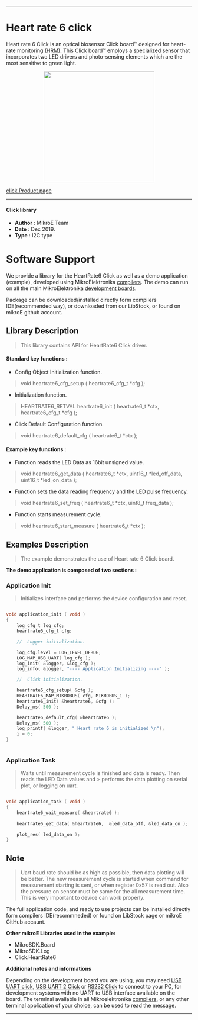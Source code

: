 
---
# Heart rate 6 click

Heart rate 6 Click is an optical biosensor Click board™ designed for heart-rate monitoring (HRM). This Click board™ employs a specialized sensor that incorporates two LED drivers and photo-sensing elements which are the most sensitive to green light.

<p align="center">
  <img src="https://download.mikroe.com/images/click_for_ide/heartrate6_click.png" height=300px>
</p>

[click Product page](<https://www.mikroe.com/heart-rate-6-click>)

---


#### Click library 

- **Author**        : MikroE Team
- **Date**          : Dec 2019.
- **Type**          : I2C type


# Software Support

We provide a library for the HeartRate6 Click 
as well as a demo application (example), developed using MikroElektronika 
[compilers](https://shop.mikroe.com/compilers). 
The demo can run on all the main MikroElektronika [development boards](https://shop.mikroe.com/development-boards).

Package can be downloaded/installed directly form compilers IDE(recommended way), or downloaded from our LibStock, or found on mikroE github account. 

## Library Description

> This library contains API for HeartRate6 Click driver.

#### Standard key functions :

- Config Object Initialization function.
> void heartrate6_cfg_setup ( heartrate6_cfg_t *cfg ); 
 
- Initialization function.
> HEARTRATE6_RETVAL heartrate6_init ( heartrate6_t *ctx, heartrate6_cfg_t *cfg );

- Click Default Configuration function.
> void heartrate6_default_cfg ( heartrate6_t *ctx );


#### Example key functions :

- Function reads the LED Data as 16bit unsigned value.
> void heartrate6_get_data ( heartrate6_t *ctx, uint16_t *led_off_data, uint16_t *led_on_data );
 
- Function sets the data reading frequency and the LED pulse frequency.
> void heartrate6_set_freq ( heartrate6_t *ctx, uint8_t freq_data );

- Function starts measurement cycle.
> void heartrate6_start_measure ( heartrate6_t *ctx );

## Examples Description

> The example demonstrates the use of Heart rate 6 Click board.

**The demo application is composed of two sections :**

### Application Init 

> Initializes interface and performs the device configuration and reset.

```c

void application_init ( void )
{
    log_cfg_t log_cfg;
    heartrate6_cfg_t cfg;

    //  Logger initialization.

    log_cfg.level = LOG_LEVEL_DEBUG;
    LOG_MAP_USB_UART( log_cfg );
    log_init( &logger, &log_cfg );
    log_info( &logger, "---- Application Initializing ----" );

    //  Click initialization.

    heartrate6_cfg_setup( &cfg );
    HEARTRATE6_MAP_MIKROBUS( cfg, MIKROBUS_1 );
    heartrate6_init( &heartrate6, &cfg );
    Delay_ms( 500 );

    heartrate6_default_cfg( &heartrate6 );
    Delay_ms( 500 );
    log_printf( &logger, " Heart rate 6 is initialized \n");
    i = 0;
}
  
```

### Application Task

> Waits until measurement cycle is finished and data is ready. Then reads the LED Data values and > performs the data plotting on serial plot, or logging on uart.

```c

void application_task ( void )
{
    heartrate6_wait_measure( &heartrate6 );
    
    heartrate6_get_data( &heartrate6,  &led_data_off, &led_data_on );

    plot_res( led_data_on );
}

```

## Note

> Uart baud rate should be as high as possible, then data plotting will be better.
> The new measurement cycle is started when command for measurement starting is sent, or when
> register 0x57 is read out.
> Also the pressure on sensor must be same for the all measurement time.
> This is very important to device can work properly.

The full application code, and ready to use projects can be  installed directly form compilers IDE(recommneded) or found on LibStock page or mikroE GitHub accaunt.

**Other mikroE Libraries used in the example:** 

- MikroSDK.Board
- MikroSDK.Log
- Click.HeartRate6

**Additional notes and informations**

Depending on the development board you are using, you may need 
[USB UART click](https://shop.mikroe.com/usb-uart-click), 
[USB UART 2 Click](https://shop.mikroe.com/usb-uart-2-click) or 
[RS232 Click](https://shop.mikroe.com/rs232-click) to connect to your PC, for 
development systems with no UART to USB interface available on the board. The 
terminal available in all Mikroelektronika 
[compilers](https://shop.mikroe.com/compilers), or any other terminal application 
of your choice, can be used to read the message.



---
